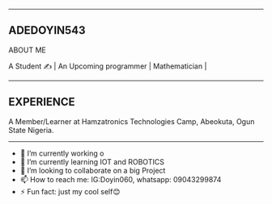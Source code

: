 ___________________________________________________________________________________________________________________________________________________________________________________
**ADEDOYIN543**
-----------------------------------------------------------------------------------------------------------------------------------------------------------------------------------
ABOUT ME

A Student ✍ | An Upcoming programmer | Mathematician | 
___________________________________________________________________________________________________________________________________________________________________________________
**EXPERIENCE**
-----------------------------------------------------------------------------------------------------------------------------------------------------------------------------------
A Member/Learner at Hamzatronics Technologies Camp, Abeokuta, Ogun State Nigeria.
___________________________________________________________________________________________________________________________________________________________________________________
- 🔭 I’m currently working o
- 🌱 I’m currently learning IOT and ROBOTICS
- 👯 I’m looking to collaborate on a big Project
- 📫 How to reach me: IG:Doyin060, whatsapp: 09043299874
- ⚡ Fun fact: just my cool self😊
